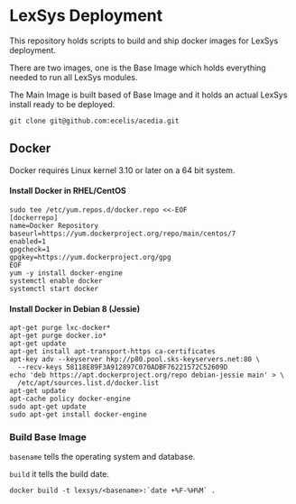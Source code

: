 # LexSys Deployment

This repository holds scripts to build and ship docker images for LexSys
deployment.

There are two images, one is the Base Image which holds everything
needed to run all LexSys modules.

The Main Image is built based of Base Image and it holds an actual
LexSys install ready to be deployed.


    git clone git@github.com:ecelis/acedia.git


## Docker

Docker requires Linux kernel 3.10 or later on a 64 bit system.


#### Install Docker in RHEL/CentOS


    sudo tee /etc/yum.repos.d/docker.repo <<-EOF
    [dockerrepo]
    name=Docker Repository
    baseurl=https://yum.dockerproject.org/repo/main/centos/7
    enabled=1
    gpgcheck=1
    gpgkey=https://yum.dockerproject.org/gpg
    EOF
    yum -y install docker-engine
    systemctl enable docker
    systemctl start docker


#### Install Docker in Debian 8 (Jessie)


    apt-get purge lxc-docker*
    apt-get purge docker.io*
    apt-get update
    apt-get install apt-transport-https ca-certificates
    apt-key adv --keyserver hkp://p80.pool.sks-keyservers.net:80 \
      --recv-keys 58118E89F3A912897C070ADBF76221572C52609D
    echo 'deb https://apt.dockerproject.org/repo debian-jessie main' > \
      /etc/apt/sources.list.d/docker.list
    apt-get update
    apt-cache policy docker-engine
    sudo apt-get update
    sudo apt-get install docker-engine


### Build Base Image

`basename` tells the operating system and database.

`build` it tells the build date.


    docker build -t lexsys/<basename>:`date +%F-%H%M` .
